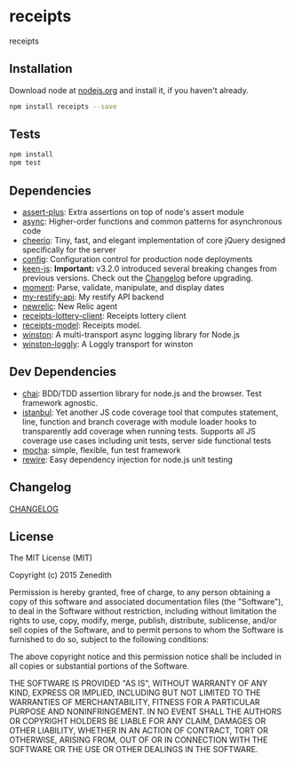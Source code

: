 # receipts

receipts

## Installation

Download node at [nodejs.org](http://nodejs.org) and install it, if you haven't already.

```sh
npm install receipts --save
```


## Tests

```sh
npm install
npm test
```

## Dependencies

- [assert-plus](https://github.com/mcavage/node-assert-plus): Extra assertions on top of node&#39;s assert module
- [async](): Higher-order functions and common patterns for asynchronous code
- [cheerio](https://github.com/cheeriojs/cheerio): Tiny, fast, and elegant implementation of core jQuery designed specifically for the server
- [config](https://github.com/lorenwest/node-config): Configuration control for production node deployments
- [keen-js](https://github.com/keen/keen-js): **Important:** v3.2.0 introduced several breaking changes from previous versions. Check out the [Changelog](./CHANGELOG.md#3.2.0) before upgrading.
- [moment](https://github.com/moment/moment): Parse, validate, manipulate, and display dates
- [my-restify-api](): My restify API backend
- [newrelic](): New Relic agent
- [receipts-lottery-client](): Receipts lottery client
- [receipts-model](): Receipts model.
- [winston](): A multi-transport async logging library for Node.js
- [winston-loggly](https://github.com/indexzero/winston-loggly): A Loggly transport for winston

## Dev Dependencies

- [chai](): BDD/TDD assertion library for node.js and the browser. Test framework agnostic.
- [istanbul](https://github.com/gotwarlost/istanbul): Yet another JS code coverage tool that computes statement, line, function and branch coverage with module loader hooks to transparently add coverage when running tests. Supports all JS coverage use cases including unit tests, server side functional tests
- [mocha](https://github.com/mochajs/mocha): simple, flexible, fun test framework
- [rewire](https://github.com/jhnns/rewire): Easy dependency injection for node.js unit testing


## Changelog

[CHANGELOG](CHANGELOG.md)


## License
The MIT License (MIT)

Copyright (c) 2015 Zenedith

Permission is hereby granted, free of charge, to any person obtaining a copy
of this software and associated documentation files (the "Software"), to deal
in the Software without restriction, including without limitation the rights
to use, copy, modify, merge, publish, distribute, sublicense, and/or sell
copies of the Software, and to permit persons to whom the Software is
furnished to do so, subject to the following conditions:

The above copyright notice and this permission notice shall be included in all
copies or substantial portions of the Software.

THE SOFTWARE IS PROVIDED "AS IS", WITHOUT WARRANTY OF ANY KIND, EXPRESS OR
IMPLIED, INCLUDING BUT NOT LIMITED TO THE WARRANTIES OF MERCHANTABILITY,
FITNESS FOR A PARTICULAR PURPOSE AND NONINFRINGEMENT. IN NO EVENT SHALL THE
AUTHORS OR COPYRIGHT HOLDERS BE LIABLE FOR ANY CLAIM, DAMAGES OR OTHER
LIABILITY, WHETHER IN AN ACTION OF CONTRACT, TORT OR OTHERWISE, ARISING FROM,
OUT OF OR IN CONNECTION WITH THE SOFTWARE OR THE USE OR OTHER DEALINGS IN THE
SOFTWARE.